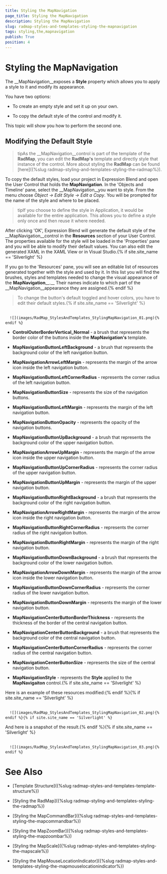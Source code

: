 ```yaml
---
title: Styling the MapNavigation
page_title: Styling the MapNavigation
description: Styling the MapNavigation
slug: radmap-styles-and-templates-styling-the-mapnavigation
tags: styling,the,mapnavigation
publish: True
position: 4
---
```


# Styling the MapNavigation



The __MapNavigation__exposes a __Style__ property which allows you to apply a style to it and modify its appearance.

You have two options:

* To create an empty style and set it up on your own. 

* To copy the default style of the control and modify it.

This topic will show you how to perform the second one.

## Modifying the Default Style

>tipAs the __MapNavigation__control is part of the template of the __RadMap__, you can edit the __RadMap's__ template and directly style that instance of the control. More about styling the __RadMap__ can be found [here]({%slug radmap-styling-and-templates-styling-the-radmap%}).

To copy the default styles, load your project in Expression Blend and open the User Control that holds the __MapNavigation__. In the 'Objects and Timeline' pane, select the __MapNavigation__you want to style. From the menu choose *Object -> Edit Style -> Edit a Copy*. You will be prompted for the name of the style and where to be placed.

>tipIf you choose to define the style in Application, it would be available for the entire application. This allows you to define a style only once and then reuse it where needed.

After clicking 'OK', Expression Blend will generate the default style of the __MapNavigation__control in the __Resources__ section of your User Control. The properties available for the style will be loaded in the 'Properties' pane and you will be able to modify their default values. You can also edit the generated XAML in the XAML View or in Visual Studio.{% if site.site_name == 'Silverlight' %}

If you go to the 'Resources' pane, you will see an editable list of resources generated together with the style and used by it. In this list you will find the brushes, styles and templates needed to change the visual appearance of the __MapNavigation____.__ Their names indicate to which part of the __MapNavigation__appearance they are assigned.{% endif %}

>To change the button's default toggled and hover colors, you have to edit their default styles.{% if site.site_name == 'Silverlight' %}




         
      ![](images/RadMap_StylesAndTemplates_StylingMapNavigation_01.png){% endif %}

* __ControlOuterBorderVertical_Normal__ - a brush that represents the border color of the buttons inside the __MapNavigation's__ template.

* __MapNavigationButtonLeftBackground__ - a brush that represents the background color of the left navigation button.

* __MapNavigationArrowLeftMargin__ - represents the margin of the arrow icon inside the left navigation button.

* __MapNavigationButtonLeftCornerRadius__ - represents the corner radius of the left navigation button.

* __MapNavigationButtonSize__ - represents the size of the navigation buttons.

* __MapNavigationButtonLeftMargin__ - represents the margin of the left navigation button.

* __MapNavigationButtonOpacity__ - represents the opacity of the navigation buttons.

* __MapNavigationButtonUpBackground__ - a brush that represents the background color of the upper navigation button.

* __MapNavigationArrowUpMargin__ - represents the margin of the arrow icon inside the upper navigation button.

* __MapNavigationButtonUpCornerRadius__ - represents the corner radius of the upper navigation button.

* __MapNavigationButtonUpMargin__ - represents the margin of the upper navigation button.

* __MapNavigationButtonRightBackground__ - a brush that represents the background color of the right navigation button.

* __MapNavigationArrowRightMargin__ - represents the margin of the arrow icon inside the right navigation button.

* __MapNavigationButtonRightCornerRadius__ - represents the corner radius of the right navigation button.

* __MapNavigationButtonRightMargin__ - represents the margin of the right navigation button.

* __MapNavigationButtonDownBackground__ - a brush that represents the background color of the lower navigation button.

* __MapNavigationArrowDownMargin__ - represents the margin of the arrow icon inside the lower navigation button.

* __MapNavigationButtonDownCornerRadius__ - represents the corner radius of the lower navigation button.

* __MapNavigationButtonDownMargin__ - represents the margin of the lower navigation button.

* __MapNavigationCenterButtonBorderThickness__ - represents the thickness of the border of the central navigation button.

* __MapNavigationCenterButtonBackground__ - a brush that represents the background color of the central navigation button.

* __MapNavigationCenterButtonCornerRadius__ - represents the corner radius of the central navigation button.

* __MapNavigationCenterButtonSize__ - represents the size of the central navigation button.

* __MapNavigationStyle__ - represents the __Style__ applied to the __MapNavigaiton__ control.{% if site.site_name == 'Silverlight' %}

Here is an example of these resources modified:{% endif %}{% if site.site_name == 'Silverlight' %}




         
      ![](images/RadMap_StylesAndTemplates_StylingMapNavigation_02.png){% endif %}{% if site.site_name == 'Silverlight' %}

And here is a snapshot of the result.{% endif %}{% if site.site_name == 'Silverlight' %}




         
      ![](images/RadMap_StylesAndTemplates_StylingMapNavigation_03.png){% endif %}

# See Also

 * [Template Structure]({%slug radmap-styles-and-templates-template-structure%})

 * [Styling the RadMap]({%slug radmap-styling-and-templates-styling-the-radmap%})

 * [Styling the MapCommandBar]({%slug radmap-styles-and-templates-styling-the-mapcommandbar%})

 * [Styling the MapZoomBar]({%slug radmap-styles-and-templates-styling-the-mapzoombar%})

 * [Styling the MapScale]({%slug radmap-styles-and-templates-styling-the-mapscale%})

 * [Styling the MapMouseLocationIndicator]({%slug radmap-styles-and-templates-styling-the-mapmouselocationindicator%})
